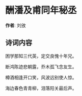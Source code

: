 # 酬潘及甫同年秘丞

**作者**: 刘攽

## 诗词内容

困学那知三代英，定交良愧十年兄。

断鸿陈迹悲朝露，乔木孤飞念友生。

樽酒相逢开口笑，风波远别使人惊。

海边春色青青柳，泪落阳关最后声。

